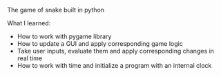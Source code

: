 The game of snake built in python

What I learned:
- How to work with pygame library
- How to update a GUI and apply corresponding game logic
- Take user inputs, evaluate them and apply corresponding changes in real time
- How to work with time and initialize a program with an internal clock
